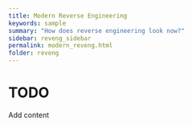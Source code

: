 ```yaml
---
title: Modern Reverse Engineering
keywords: sample
summary: "How does reverse engineering look now?"
sidebar: reveng_sidebar
permalink: modern_reveng.html
folder: reveng
---
```

# TODO
Add content
